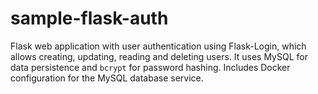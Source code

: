 # sample-flask-auth

Flask web application with user authentication using Flask-Login, which allows creating, updating, reading and deleting users. It uses MySQL for data persistence and `bcrypt` for password hashing. Includes Docker configuration for the MySQL database service.